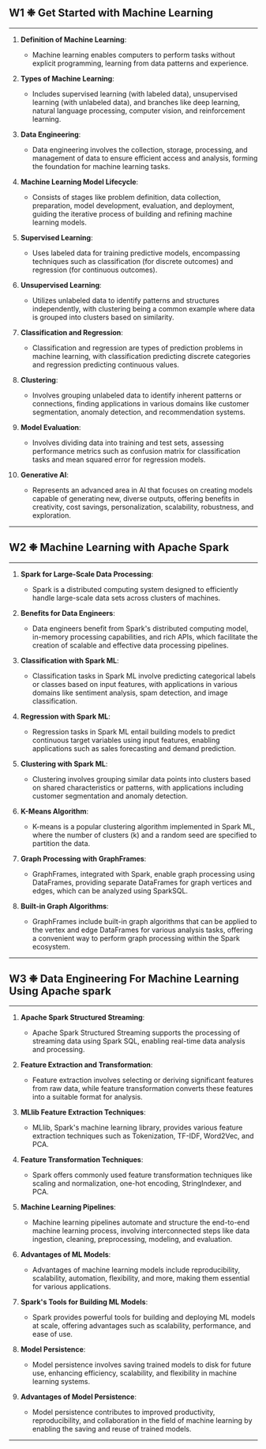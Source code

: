 ## W1 ❉ Get Started with Machine Learning
---

1. **Definition of Machine Learning**:
   - Machine learning enables computers to perform tasks without explicit programming, learning from data patterns and experience.

2. **Types of Machine Learning**:
   - Includes supervised learning (with labeled data), unsupervised learning (with unlabeled data), and branches like deep learning, natural language processing, computer vision, and reinforcement learning.

3. **Data Engineering**:
   - Data engineering involves the collection, storage, processing, and management of data to ensure efficient access and analysis, forming the foundation for machine learning tasks.

4. **Machine Learning Model Lifecycle**:
   - Consists of stages like problem definition, data collection, preparation, model development, evaluation, and deployment, guiding the iterative process of building and refining machine learning models.

5. **Supervised Learning**:
   - Uses labeled data for training predictive models, encompassing techniques such as classification (for discrete outcomes) and regression (for continuous outcomes).

6. **Unsupervised Learning**:
   - Utilizes unlabeled data to identify patterns and structures independently, with clustering being a common example where data is grouped into clusters based on similarity.

7. **Classification and Regression**:
   - Classification and regression are types of prediction problems in machine learning, with classification predicting discrete categories and regression predicting continuous values.

8. **Clustering**:
   - Involves grouping unlabeled data to identify inherent patterns or connections, finding applications in various domains like customer segmentation, anomaly detection, and recommendation systems.

9. **Model Evaluation**:
   - Involves dividing data into training and test sets, assessing performance metrics such as confusion matrix for classification tasks and mean squared error for regression models.

10. **Generative AI**:
    - Represents an advanced area in AI that focuses on creating models capable of generating new, diverse outputs, offering benefits in creativity, cost savings, personalization, scalability, robustness, and exploration.


---
## W2 ❉ Machine Learning with Apache Spark
---

1. **Spark for Large-Scale Data Processing**:
   - Spark is a distributed computing system designed to efficiently handle large-scale data sets across clusters of machines.

2. **Benefits for Data Engineers**:
   - Data engineers benefit from Spark's distributed computing model, in-memory processing capabilities, and rich APIs, which facilitate the creation of scalable and effective data processing pipelines.

3. **Classification with Spark ML**:
   - Classification tasks in Spark ML involve predicting categorical labels or classes based on input features, with applications in various domains like sentiment analysis, spam detection, and image classification.

4. **Regression with Spark ML**:
   - Regression tasks in Spark ML entail building models to predict continuous target variables using input features, enabling applications such as sales forecasting and demand prediction.

5. **Clustering with Spark ML**:
   - Clustering involves grouping similar data points into clusters based on shared characteristics or patterns, with applications including customer segmentation and anomaly detection.

6. **K-Means Algorithm**:
   - K-means is a popular clustering algorithm implemented in Spark ML, where the number of clusters (k) and a random seed are specified to partition the data.

7. **Graph Processing with GraphFrames**:
   - GraphFrames, integrated with Spark, enable graph processing using DataFrames, providing separate DataFrames for graph vertices and edges, which can be analyzed using SparkSQL.
  
8. **Built-in Graph Algorithms**:
   - GraphFrames include built-in graph algorithms that can be applied to the vertex and edge DataFrames for various analysis tasks, offering a convenient way to perform graph processing within the Spark ecosystem.

---
## W3 ❉ Data Engineering For Machine Learning Using Apache spark
---

1. **Apache Spark Structured Streaming**:
   - Apache Spark Structured Streaming supports the processing of streaming data using Spark SQL, enabling real-time data analysis and processing.

2. **Feature Extraction and Transformation**:
   - Feature extraction involves selecting or deriving significant features from raw data, while feature transformation converts these features into a suitable format for analysis.

3. **MLlib Feature Extraction Techniques**:
   - MLlib, Spark's machine learning library, provides various feature extraction techniques such as Tokenization, TF-IDF, Word2Vec, and PCA.

4. **Feature Transformation Techniques**:
   - Spark offers commonly used feature transformation techniques like scaling and normalization, one-hot encoding, StringIndexer, and PCA.

5. **Machine Learning Pipelines**:
   - Machine learning pipelines automate and structure the end-to-end machine learning process, involving interconnected steps like data ingestion, cleaning, preprocessing, modeling, and evaluation.

6. **Advantages of ML Models**:
   - Advantages of machine learning models include reproducibility, scalability, automation, flexibility, and more, making them essential for various applications.

7. **Spark's Tools for Building ML Models**:
   - Spark provides powerful tools for building and deploying ML models at scale, offering advantages such as scalability, performance, and ease of use.

8. **Model Persistence**:
   - Model persistence involves saving trained models to disk for future use, enhancing efficiency, scalability, and flexibility in machine learning systems.

9. **Advantages of Model Persistence**:
   - Model persistence contributes to improved productivity, reproducibility, and collaboration in the field of machine learning by enabling the saving and reuse of trained models.


---
